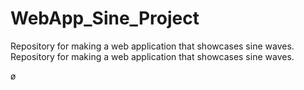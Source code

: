 # WebApp_Sine_Project
Repository for making a web application that showcases sine waves. 
Repository for making a web application that showcases sine waves. 

ø